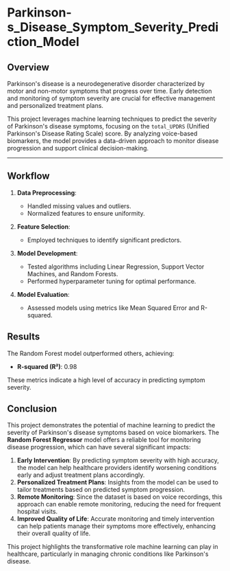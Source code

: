 # Parkinson-s_Disease_Symptom_Severity_Prediction_Model

## Overview

Parkinson's disease is a neurodegenerative disorder characterized by motor and non-motor symptoms that progress over time. Early detection and monitoring of symptom severity are crucial for effective management and personalized treatment plans. 

This project leverages machine learning techniques to predict the severity of Parkinson's disease symptoms, focusing on the `total_UPDRS` (Unified Parkinson's Disease Rating Scale) score. By analyzing voice-based biomarkers, the model provides a data-driven approach to monitor disease progression and support clinical decision-making.

---

## Workflow

1. **Data Preprocessing**:
   - Handled missing values and outliers.
   - Normalized features to ensure uniformity.

2. **Feature Selection**:
   - Employed techniques to identify significant predictors.

3. **Model Development**:
   - Tested algorithms including Linear Regression, Support Vector Machines, and Random Forests.
   - Performed hyperparameter tuning for optimal performance.

4. **Model Evaluation**:
   - Assessed models using metrics like Mean Squared Error and R-squared.

## Results

The Random Forest model outperformed others, achieving:
- **R-squared (R²)**:  0.98

These metrics indicate a high level of accuracy in predicting symptom severity.

## Conclusion

This project demonstrates the potential of machine learning to predict the severity of Parkinson's disease symptoms based on voice biomarkers. The **Random Forest Regressor** model offers a reliable tool for monitoring disease progression, which can have several significant impacts:

1. **Early Intervention**: By predicting symptom severity with high accuracy, the model can help healthcare providers identify worsening conditions early and adjust treatment plans accordingly.
2. **Personalized Treatment Plans**: Insights from the model can be used to tailor treatments based on predicted symptom progression.
3. **Remote Monitoring**: Since the dataset is based on voice recordings, this approach can enable remote monitoring, reducing the need for frequent hospital visits.
4. **Improved Quality of Life**: Accurate monitoring and timely intervention can help patients manage their symptoms more effectively, enhancing their overall quality of life.

This project highlights the transformative role machine learning can play in healthcare, particularly in managing chronic conditions like Parkinson's disease.
